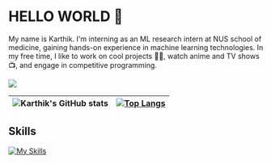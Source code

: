 # HELLO WORLD 👋
My name is Karthik.
I'm interning as an ML research intern at NUS school of medicine, gaining hands-on experience in machine learning technologies. In my free time, I like to work on cool projects 👨‍💻, watch anime and TV shows 📺, and engage in competitive programming.

<a target="_blank" href="https://www.codewars.com/users/gangula-karthik"><img src="https://www.codewars.com/users/gangula-karthik/badges/large"></a>



| ![Karthik's GitHub stats](https://github-readme-stats.vercel.app/api?username=gangula-karthik&show_icons=true&theme=holi&hide_border=true) | [![Top Langs](https://github-readme-stats.vercel.app/api/top-langs/?username=gangula-karthik&layout=compact&show_icons=true&theme=holi&hide_border=true)](https://github.com/anuraghazra/github-readme-stats)|
| ------------- | ------------- |

## Skills
[![My Skills](https://skillicons.dev/icons?i=py,pytorch,sklearn,mongodb,aws,github,gitlab,bash,fastapi,flask,postman,react,nextjs,js,ts)](https://skillicons.dev)
